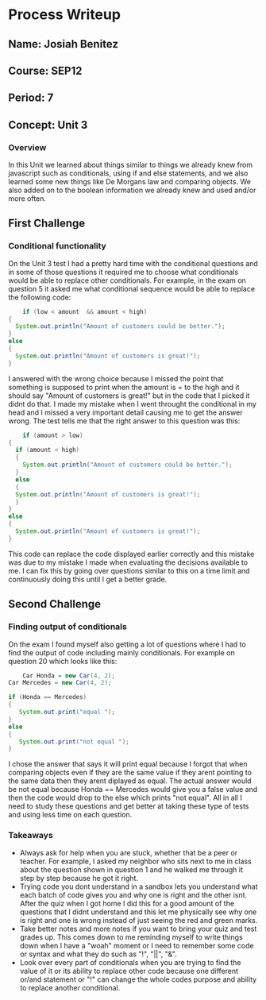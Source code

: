 # Process Writeup

## Name: Josiah Benitez
## Course: SEP12
## Period: 7
## Concept: Unit 3

### Overview

In this Unit we learned about things similar to things we already knew from javascript such as conditionals, using if and else statements, and we also learned some new things like De Morgans law and comparing objects. We also added on to the boolean information we already knew and used and/or more often.
## First Challenge
### Conditional functionality

On the Unit 3 test I had a pretty hard time with the conditional questions and in some of those questions it required me to choose what conditionals would be able to replace other conditionals. For example, in the exam on question 5 it asked me what conditional sequence would be able to replace the following code:
  
```java
    if (low < amount  && amount < high)
{
  System.out.println("Amount of customers could be better.");
}
else
{
  System.out.println("Amount of customers is great!");
}
```
I answered with the wrong choice because I missed the point that something is supposed to print when the amount is = to the high and it should say "Amount of customers is great!" but in the code that I picked it didnt do that. I made my mistake when I went throught the conditional in my head and I missed a very important detail causing me to get the answer wrong. The test tells me that the right answer to this question was this: 

```java
    if (amount > low)
{
  if (amount < high)
  {
    System.out.println("Amount of customers could be better.");
  }
  else
  {
  System.out.println("Amount of customers is great!");
  }
}
else
{
  System.out.println("Amount of customers is great!");
}
```

 This code can replace the code displayed earlier correctly and this mistake was due to my mistake I made when evaluating the decisions available to me. I can fix this by going over questions similar to this on a time limit and continuously doing this until I get a better grade.
 
## Second Challenge
### Finding output of conditionals

On the exam I found myself also getting a lot of questions where I had to find the output of code including mainly conditionals. For example on question 20 which looks like this:

    
 ```java 
     Car Honda = new Car(4, 2);
Car Mercedes = new Car(4, 2);

if (Honda == Mercedes) 
{
    System.out.print("equal ");
} 
else 
{
    System.out.print("not equal ");
}
   ```

I chose the answer that says it will print equal because I forgot that when comparing objects even if they are the same value if they arent pointing to the same data then they arent diplayed as equal. The actual answer would be not equal because Honda == Mercedes would give you a false value and then the code would drop to the else which prints "not equal". All in all I need to study these questions and get better at taking these type of tests and using less time on each question.

### Takeaways

* Always ask for help when you are stuck, whether that be a peer or teacher. For example, I asked my neighbor who sits next to me in class about the question shown in question 1 and he walked me through it step by step because he got it right. 
* Trying code you dont understand in a sandbox lets you understand what each batch of code gives you and why one is right and the other isnt. After the quiz when I got home I did this for a good amount of the questions that I didnt understand and this let me physically see why one is right and one is wrong instead of just seeing the red and green marks.
* Take better notes and more notes if you want to bring your quiz and test grades up. This comes down to me reminding myself to write things down when I have a "woah" moment or I need to remember some code or syntax and what they do such as "!", "||", "&".
* Look over every part of conditionals when you are trying to find the value of it or its ability to replace other code because one different or/and statement or "!" can change the whole codes purpose and ability to replace another conditional.
